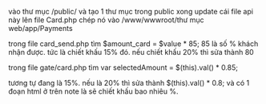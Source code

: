 vào thư mục /public/ và tạo 1 thư mục trong public xong update cái file api này lên
file Card.php chép nó vào /www/wwwroot/thư mục web/app/Payments


trong file card_send.php tìm $amount_card = $value * 85; 
85 là số % khách nhận được. tức là chiết khấu 15% đó. nếu chiết khấu 20% thì sửa thành 80

trong file gate/card.php tìm
var selectedAmount = $(this).val() * 0.85;

tương tự đang là 15%. nếu là 20% thì sửa thành $(this).val() * 0.8;
và có 1 đoạn html ở trên note là  sẽ chiết khấu bao nhiêu %.